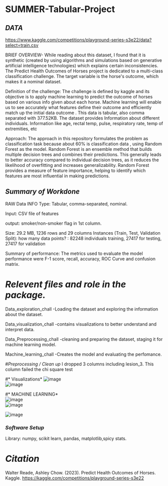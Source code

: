 # SUMMER-Tabular-Project
## *DATA*  
https://www.kaggle.com/competitions/playground-series-s3e22/data?select=train.csv  


BRIEF OVERVIEW- While reading about this dataset, I found that it is synthetic (created by using algorithms and simulations based on generative artificial intelligence technologies) which explains certain inconsistencies. The Predict Health Outcomes of Horses project is dedicated to a multi-class classification challenge. The target variable is the horse's outcome, which makes it a nominal dataset.  

Definition of the challenge: The challenge is defined by kaggle and its objective is to apply machine learning to predict the outcome of horses based on various info given about each horse. Machine learning will enable us to see accurately what features define their outcome and efficiently match up the initial data outcome . This data is tabular, also comma separated with 377.52KB. The dataset provides Information about different individuals. Information like age, rectal temp, pulse, respiratory rate, temp of extremities, etc  

Approach: The approach in this repository formulates the problem as classification task because about 60% is classification data , using Random Forest as the model. Random Forest is an ensemble method that builds multiple decision trees and combines their predictions. This generally leads to better accuracy compared to individual decision trees, as it reduces the likelihood of overfitting and increases generalizability. Random Forest provides a measure of feature importance, helping to identify which features are most influential in making predictions.  

## *Summary of Workdone*
RAW Data INFO
Type: Tabular, comma-separated, nominal.

Input: CSV file of features

output: smoker/non-smoker flag in 1st column.

Size: 29.2 MB, 1236 rows and 29 columns Instances (Train, Test, Validation Split): how many data points? : 82248 individuals training, 27417 for testing, 27417 for validation

Summary of performance: The metrics used to evaluate the model performance were F-1 score, recall, accuracy, ROC Curve and confusion matrix.

# *Relevent files and role in the package.*  

Data_exploration_chall -Loading the dataset and exploring the information about the dataset.

Data_visualization_chall -contains visualizations to better understand and interpret data.

Data_Preprocessing_chall -cleaning and preparing the dataset, staging it for machine learning model.

Machine_learning_chall -Creates the model and evaluating the perfomance.  

#*Preprocessing / Clean up*
I dropped 3 columns including lesion_3. This column failed the chi square test

#* Visualizations*
![image](https://github.com/user-attachments/assets/b25aa411-7289-41b2-aa4d-88f4b8685057)  
![image](https://github.com/user-attachments/assets/6e65b89f-d48d-4995-84fc-a8cf78522986)


#* MACHINE LEARNING*  
![image](https://github.com/user-attachments/assets/601237a2-7898-4592-b867-4543106f2062)  
![image](https://github.com/user-attachments/assets/46650536-ed17-46f5-bf6c-0f37b7a06473)


![image](https://github.com/user-attachments/assets/7d18d7d9-3340-4f1a-9a24-62629485dc8c)




### *Software Setup*
Library: numpy, scikit learn, pandas, matplotlib,spicy stats.  



# *Citation*  
Walter Reade, Ashley Chow. (2023). Predict Health Outcomes of Horses. Kaggle. https://kaggle.com/competitions/playground-series-s3e22
